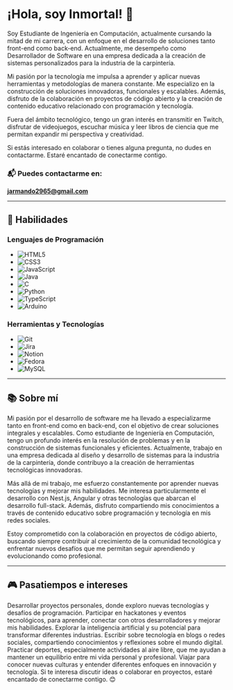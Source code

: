 # ¡Hola, soy Inmortal! 👋


Soy Estudiante de Ingeniería en Computación, actualmente cursando la mitad de mi carrera, con un enfoque en el desarrollo de soluciones tanto front-end como back-end. Actualmente, me desempeño como Desarrollador de Software en una empresa dedicada a la creación de sistemas personalizados para la industria de la carpintería.

Mi pasión por la tecnología me impulsa a aprender y aplicar nuevas herramientas y metodologías de manera constante. Me especializo en la construcción de soluciones innovadoras, funcionales y escalables. Además, disfruto de la colaboración en proyectos de código abierto y la creación de contenido educativo relacionado con programación y tecnología.

Fuera del ámbito tecnológico, tengo un gran interés en transmitir en Twitch, disfrutar de videojuegos, escuchar música y leer libros de ciencia que me permitan expandir mi perspectiva y creatividad.

Si estás interesado en colaborar o tienes alguna pregunta, no dudes en contactarme. Estaré encantado de conectarme contigo.

### 📬 Puedes contactarme en:  
[**jarmando2965@gmail.com**](mailto:jarmando2965@gmail.com)

---

## 🔧 Habilidades

### Lenguajes de Programación
- ![HTML5](https://img.shields.io/badge/HTML5-E34F26?style=for-the-badge&logo=html5&logoColor=white)
- ![CSS3](https://img.shields.io/badge/CSS3-1572B6?style=for-the-badge&logo=css3&logoColor=white)
- ![JavaScript](https://img.shields.io/badge/JavaScript-F7DF1E?style=for-the-badge&logo=javascript&logoColor=black)
- ![Java](https://img.shields.io/badge/Java-ED8B00?style=for-the-badge&logo=java&logoColor=white)
- ![C](https://img.shields.io/badge/C-00599C?style=for-the-badge&logo=c&logoColor=white)
- ![Python](https://img.shields.io/badge/python-3670A0?style=for-the-badge&logo=python&logoColor=ffdd54)
- ![TypeScript](https://img.shields.io/badge/typescript-%23007ACC.svg?style=for-the-badge&logo=typescript&logoColor=white)
- ![Arduino](https://img.shields.io/badge/-Arduino-00979D?style=for-the-badge&logo=Arduino&logoColor=white)

### Herramientas y Tecnologías
- ![Git](https://img.shields.io/badge/Git-F05032?style=for-the-badge&logo=git&logoColor=white)
- ![Jira](https://img.shields.io/badge/jira-%230A0FFF.svg?style=for-the-badge&logo=jira&logoColor=white)
- ![Notion](https://img.shields.io/badge/Notion-%23000000.svg?style=for-the-badge&logo=notion&logoColor=white)
- ![Fedora](https://img.shields.io/badge/Fedora-294172?style=for-the-badge&logo=fedora&logoColor=white)
- ![MySQL](https://img.shields.io/badge/MySQL-00000F?style=for-the-badge&logo=mysql&logoColor=white)

---


## 📚 Sobre mí

Mi pasión por el desarrollo de software me ha llevado a especializarme tanto en front-end como en back-end, con el objetivo de crear soluciones integrales y escalables. Como estudiante de Ingeniería en Computación, tengo un profundo interés en la resolución de problemas y en la construcción de sistemas funcionales y eficientes. Actualmente, trabajo en una empresa dedicada al diseño y desarrollo de sistemas para la industria de la carpintería, donde contribuyo a la creación de herramientas tecnológicas innovadoras.

Más allá de mi trabajo, me esfuerzo constantemente por aprender nuevas tecnologías y mejorar mis habilidades. Me interesa particularmente el desarrollo con Nest.js, Angular y otras tecnologías que abarcan el desarrollo full-stack. Además, disfruto compartiendo mis conocimientos a través de contenido educativo sobre programación y tecnología en mis redes sociales.

Estoy comprometido con la colaboración en proyectos de código abierto, buscando siempre contribuir al crecimiento de la comunidad tecnológica y enfrentar nuevos desafíos que me permitan seguir aprendiendo y evolucionando como profesional.


---

## 🎮 Pasatiempos e intereses

Desarrollar proyectos personales, donde exploro nuevas tecnologías y desafíos de programación.
Participar en hackatones y eventos tecnológicos, para aprender, conectar con otros desarrolladores y mejorar mis habilidades.
Explorar la inteligencia artificial y su potencial para transformar diferentes industrias.
Escribir sobre tecnología en blogs o redes sociales, compartiendo conocimientos y reflexiones sobre el mundo digital.
Practicar deportes, especialmente actividades al aire libre, que me ayudan a mantener un equilibrio entre mi vida personal y profesional.
Viajar para conocer nuevas culturas y entender diferentes enfoques en innovación y tecnología.
Si te interesa discutir ideas o colaborar en proyectos, estaré encantado de conectarme contigo. 😊








